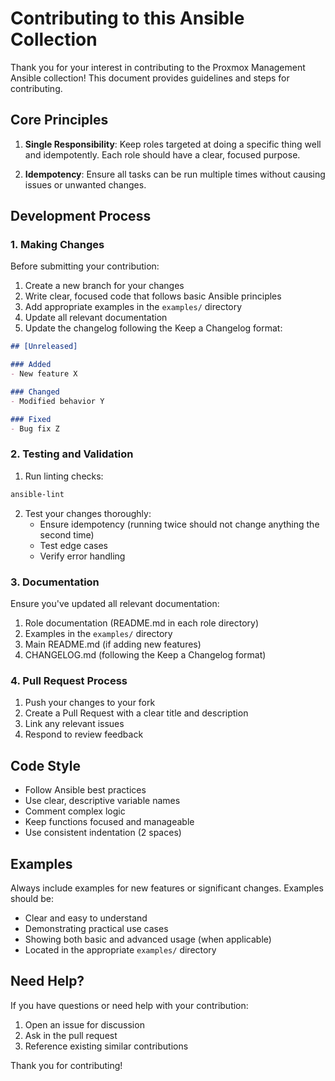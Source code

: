 # Contributing to this Ansible Collection

Thank you for your interest in contributing to the Proxmox Management Ansible collection! This document provides guidelines and steps for contributing.

## Core Principles

1. **Single Responsibility**: Keep roles targeted at doing a specific thing well and idempotently. Each role should have a clear, focused purpose.

2. **Idempotency**: Ensure all tasks can be run multiple times without causing issues or unwanted changes.

## Development Process

### 1. Making Changes

Before submitting your contribution:

1. Create a new branch for your changes
2. Write clear, focused code that follows basic Ansible principles
3. Add appropriate examples in the `examples/` directory
4. Update all relevant documentation
5. Update the changelog following the Keep a Changelog format:

```markdown
## [Unreleased]

### Added
- New feature X

### Changed
- Modified behavior Y

### Fixed
- Bug fix Z
```

### 2. Testing and Validation

1. Run linting checks:
```bash
ansible-lint
```

2. Test your changes thoroughly:
   - Ensure idempotency (running twice should not change anything the second time)
   - Test edge cases
   - Verify error handling

### 3. Documentation

Ensure you've updated all relevant documentation:

1. Role documentation (README.md in each role directory)
2. Examples in the `examples/` directory
3. Main README.md (if adding new features)
4. CHANGELOG.md (following the Keep a Changelog format)

### 4. Pull Request Process

1. Push your changes to your fork
2. Create a Pull Request with a clear title and description
3. Link any relevant issues
4. Respond to review feedback

## Code Style

- Follow Ansible best practices
- Use clear, descriptive variable names
- Comment complex logic
- Keep functions focused and manageable
- Use consistent indentation (2 spaces)

## Examples

Always include examples for new features or significant changes. Examples should be:

- Clear and easy to understand
- Demonstrating practical use cases
- Showing both basic and advanced usage (when applicable)
- Located in the appropriate `examples/` directory

## Need Help?

If you have questions or need help with your contribution:

1. Open an issue for discussion
2. Ask in the pull request
3. Reference existing similar contributions

Thank you for contributing!